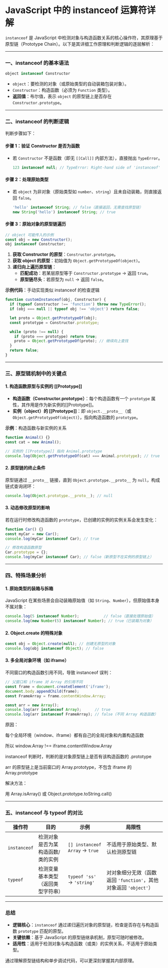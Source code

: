 # JavaScript 中的 instanceof 运算符详解

`instanceof` 是 JavaScript 中检测对象与构造函数关系的核心操作符，其原理基于原型链（Prototype Chain）。以下是其详细工作原理和判断逻辑的逐层解析：

---

### **一、instanceof 的基本语法**
```javascript
object instanceof Constructor
```
- `object`：要检测的对象（或原始类型的自动装箱包装对象）。
- `Constructor`：构造函数（必须为 `Function` 类型）。
- **返回值**：布尔值，表示 `object` 的原型链上是否存在 `Constructor.prototype`。

---

### **二、instanceof 的判断逻辑**
判断步骤如下：

#### **步骤 1：验证 Constructor 是否为函数**
- 若 `Constructor` 不是函数（即无 `[[Call]]` 内部方法），直接抛出 `TypeError`。
  ```javascript
  123 instanceof null; // TypeError: Right-hand side of 'instanceof' is not callable
  ```

#### **步骤 2：处理原始类型**
- 若 `object` 为非对象（原始类型如 `number`、`string`）且未自动装箱，则直接返回 `false`。
  ```javascript
  'hello' instanceof String; // false（直接返回，无需查找原型链）
  new String('hello') instanceof String; // true
  ```

#### **步骤 3：原始对象的原型链遍历**
```javascript
// object 可能传入的示例
const obj = new Constructor();
obj instanceof Constructor;
```
1. **获取 Constructor 的原型**：`Constructor.prototype`。
2. **获取 object 的原型**：初始值为 `Object.getPrototypeOf(object)`。
3. **递归向上遍历原型链**：
   - **匹配成功**：若某层原型等于 `Constructor.prototype` → 返回 `true`。
   - **原型链尽头**：若原型为 `null` → 返回 `false`。

**示例代码**：手动实现类似 instanceof 的检查逻辑  
```javascript
function customInstanceof(obj, Constructor) {
  if (typeof Constructor !== 'function') throw new TypeError();
  if (obj === null || typeof obj !== 'object') return false;

  let proto = Object.getPrototypeOf(obj);
  const prototype = Constructor.prototype;

  while (proto !== null) {
    if (proto === prototype) return true;
    proto = Object.getPrototypeOf(proto); // 继续向上查找
  }
  return false;
}
```

---

### **三、原型链机制中的关键点**
#### **1. 构造函数原型与实例的 [[Prototype]]**
- **构造函数（Constructor.prototype）**：每个构造函数有一个 `prototype` 属性，其作用是作为新实例的[[Prototype]]。  
- **实例（object）的 [[Prototype]]**：即 `object.__proto__`（或 `Object.getPrototypeOf(object)`），指向构造函数的 `prototype`。
  
**示例**：构造函数与新实例的关系
```javascript
function Animal() {}
const cat = new Animal();

// 实例的 [[Prototype]] 指向 Animal.prototype
console.log(Object.getPrototypeOf(cat) === Animal.prototype); // true
```

#### **2. 原型链的终止条件**
原型链通过 `__proto__` 链接，直到 `Object.prototype.__proto__` 为 `null`，构成链式查询闭环：
```javascript
console.log(Object.prototype.__proto__); // null
```

#### **3. 动态修改原型的影响**
若在运行时修改构造函数的 `prototype`，已创建的实例的实例关系会发生变化：
```javascript
function Car() {}
const myCar = new Car();
console.log(myCar instanceof Car); // true

// 修改构造函数原型
Car.prototype = {};
console.log(myCar instanceof Car); // false（新原型不在实例的原型链上）
```

---

### **四、特殊场景分析**
#### **1. 原始类型的装箱与拆箱**
JavaScript 在某些场景会自动装箱原始值（如 `String`、`Number`），但原始值本身不属对象：
```javascript
console.log(5 instanceof Number);           // false（直接处理原始值）
console.log(new Number(5) instanceof Number); // true（已装箱为对象）
```

#### **2. Object.create 的特殊对象**
```javascript
const obj = Object.create(null); // 创建无原型的对象
console.log(obj instanceof Object); // false
```

#### **3. 多全局对象环境（如 iframe）**
不同窗口的构造函数引用不同，导致 instanceof 误判：
```javascript
// 父窗口和 iframe 对 Array 的引用不同
const frame = document.createElement('iframe');
document.body.appendChild(frame);
const FrameArray = frame.contentWindow.Array;

const arr = new Array();
console.log(arr instanceof Array);      // true
console.log(arr instanceof FrameArray); // false（不同 Array 构造函数）
```

原因：

每个全局环境（window、iframe）都有自己的全局对象和内置构造函数

所以 window.Array !== iframe.contentWindow.Array

instanceof 判断时，判断的是对象原型链上是否有该构造函数的 .prototype

arr 的原型链上是当前窗口的 Array.prototype，不包含 iframe 的 Array.prototype

解决方法：

用 Array.isArray() 或 Object.prototype.toString.call()

---

### **五、instanceof 与 typeof 的对比**
| **操作符** | **目的**                            | **示例**                        | **局限性**                        |
|------------|-------------------------------------|---------------------------------|----------------------------------|
| `instanceof` | 检测对象是否为某构造函数/类的实例    | `[] instanceof Array` → `true`   | 不适用于原始类型、默认检测原型链 |
| `typeof`     | 检测变量基本类型（返回类型字符串）    | `typeof 'ss'` → `'string'`       | 对对象细分无效（函数返回 `'function'`，其他对象返回 `'object'`） |

---

### **总结**  
- **逻辑核心**：`instanceof` 通过递归遍历对象的原型链，检查是否存在与构造函数 `prototype` 匹配的原型。  
- **关键依赖**：基于 JavaScript 的原型链继承机制，原型可随时被修改。  
- **适用性**：适用于检测对象与构造函数（或类）的实例关系，不适用于原始类型。  

通过理解原型链结构和单步调试代码，可以更深刻掌握其内部原理。